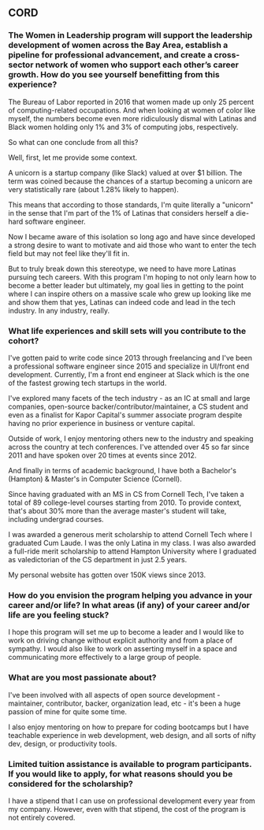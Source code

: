 ## CORD

### The Women in Leadership program will support the leadership development of women across the Bay Area, establish a pipeline for professional advancement, and create a cross-sector network of women who support each other’s career growth. How do you see yourself benefitting from this experience?

The Bureau of Labor reported in 2016 that women made up only 25 percent of computing-related occupations. And when looking at women of color like myself, the numbers become even more ridiculously dismal with Latinas and Black women holding only 1% and 3% of computing jobs, respectively.

So what can one conclude from all this?

Well, first, let me provide some context.

A unicorn is a startup company (like Slack) valued at over $1 billion. The term was coined because the chances of a startup becoming a unicorn are very statistically rare (about 1.28% likely to happen).

This means that according to those standards, I'm quite literally a "unicorn" in the sense that I'm part of the 1% of Latinas that considers herself a die-hard software engineer.

Now I became aware of this isolation so long ago and have since developed a strong desire to want to motivate and aid those who want to enter the tech field but may not feel like they'll fit in.

But to truly break down this stereotype, we need to have more Latinas pursuing tech careers. With this program I'm hoping to not only learn how to become a better leader but ultimately, my goal lies in getting to the point where I can inspire others on a massive scale who grew up looking like me and show them that yes, Latinas can indeed code and lead in the tech industry. In any industry, really.

### What life experiences and skill sets will you contribute to the cohort?

I've gotten paid to write code since 2013 through freelancing and I've been a professional software engineer since 2015 and specialize in UI/front end development. Currently, I'm a front end engineer at Slack which is the one of the fastest growing tech startups in the world.

I've explored many facets of the tech industry - as an IC at small and large companies, open-source backer/contributor/maintainer, a CS student and even as a finalist for Kapor Capital's summer associate program despite having no prior experience in business or venture capital.

Outside of work, I enjoy mentoring others new to the industry and speaking across the country at tech conferences. I've attended over 45 so far since 2011 and have spoken over 20 times at events since 2012.

And finally in terms of academic background, I have both a Bachelor's (Hampton) & Master's in Computer Science (Cornell).

Since having graduated with an MS in CS from Cornell Tech, I've taken a total of 89 college-level courses starting from 2010. To provide context, that's about 30% more than the average master's student will take, including undergrad courses.

I was awarded a generous merit scholarship to attend Cornell Tech where I graduated Cum Laude. I was the only Latina in my class. I was also awarded a full-ride merit scholarship to attend Hampton University where I graduated as valedictorian of the CS department in just 2.5 years.

My personal website has gotten over 150K views since 2013.

### How do you envision the program helping you advance in your career and/or life? In what areas (if any) of your career and/or life are you feeling stuck?

I hope this program will set me up to become a leader and I would like to work on driving change without explicit authority and from a place of sympathy. I would also like to work on asserting myself in a space and communicating more effectively to a large group of people.

### What are you most passionate about?

I've been involved with all aspects of open source development - maintainer, contributor, backer, organization lead, etc - it's been a huge passion of mine for quite some time.

I also enjoy mentoring on how to prepare for coding bootcamps but I have teachable experience in web development, web design, and all sorts of nifty dev, design, or productivity tools.

### Limited tuition assistance is available to program participants. If you would like to apply, for what reasons should you be considered for the scholarship?

I have a stipend that I can use on professional development every year from my company. However, even with that stipend, the cost of the program is not entirely covered.
